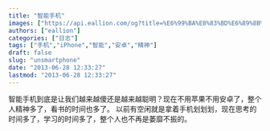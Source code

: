 ```yaml
---
title: "智能手机"
images: ["https://api.eallion.com/og?title=%E6%99%BA%E8%83%BD%E6%89%8B%E6%9C%BA"]
authors: ["eallion"]
categories: ["日志"]
tags: ["手机","iPhone","智能","安卓","精神"]
draft: false
slug: "unsmartphone"
date: "2013-06-28 12:33:27"
lastmod: "2013-06-28 12:33:27"
---
```


智能手机到底是让我们越来越傻还是越来越聪明？现在不用苹果不用安卓了，整个人精神多了，看书的时间也多了。
以前有空闲就是拿着手机划划划，现在思考的时间多了，学习的时间多了，整个人也不再是萎靡不振的。
